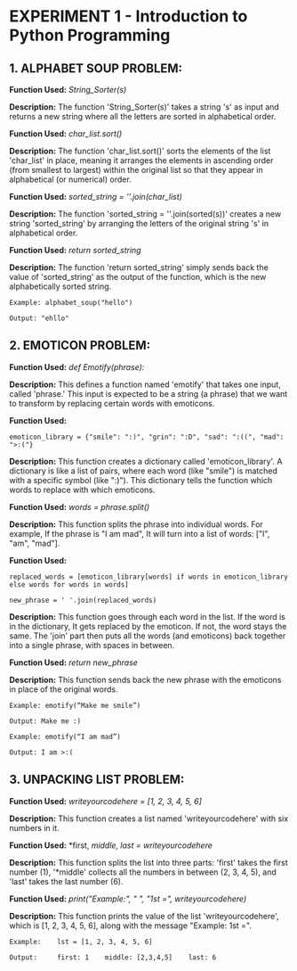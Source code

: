 # **EXPERIMENT 1 - Introduction to Python Programming**

## 1. ALPHABET SOUP PROBLEM: 
**Function Used:** *String_Sorter(s)*

**Description:** The function 'String_Sorter(s)' takes a string 's' as input and returns a new string where all the letters are sorted in alphabetical order.

**Function Used:** *char_list.sort()*

**Description:** The function 'char_list.sort()' sorts the elements of the list 'char_list' in place, meaning it arranges the elements in ascending order (from smallest to largest) within the original list so that they appear in alphabetical (or numerical) order.

**Function Used:** *sorted_string = ''.join(char_list)*

**Description:** The function 'sorted_string = ''.join(sorted(s))' creates a new string 'sorted_string' by arranging the letters of the original string 's' in alphabetical order.

**Function Used:** *return sorted_string*

**Description:** The function 'return sorted_string' simply sends back the value of 'sorted_string' as the output of the function, which is the new alphabetically sorted string.

    Example: alphabet_soup("hello")

    Output: "ehllo"

## 2. EMOTICON PROBLEM:
**Function Used:** *def Emotify(phrase):*

**Description:** This defines a function named 'emotify' that takes one input, called 'phrase.' This input is expected to be a string (a phrase) that we want to transform by replacing certain words with emoticons.

**Function Used:**            

    emoticon_library = {"smile": ":)", "grin": ":D", "sad": ":((", "mad": ">:("}   

**Description:** This function creates a dictionary called 'emoticon_library'. A dictionary is like a list of pairs, where each word (like "smile") is matched with a specific symbol (like ":)"). This dictionary tells the function which words to replace with which emoticons.

**Function Used:** *words = phrase.split()*

**Description:** This function splits the phrase into individual words. For example, If the phrase is "I am mad", It will turn into a list of words: ["I", "am", "mad"]. 

**Function Used:** 

    replaced_words = [emoticon_library[words] if words in emoticon_library else words for words in words]

    new_phrase = ' '.join(replaced_words)

**Description:** This function goes through each word in the list. If the word is in the dictionary, It gets replaced by the emoticon. If not, the word stays the same. The 'join' part then puts all the words (and emoticons) back together into a single phrase, with spaces in between.

**Function Used:** *return new_phrase*

**Description:** This function sends back the new phrase with the emoticons in place of the original words.

    Example: emotify(“Make me smile”) 

    Output: Make me :)

    Example: emotify(“I am mad”)

    Output: I am >:(

## 3. UNPACKING LIST PROBLEM:

**Function Used:** *writeyourcodehere = [1, 2, 3, 4, 5, 6]*

**Description:** This function creates a list named 'writeyourcodehere' with six numbers in it.

**Function Used:** *first, *middle, last = writeyourcodehere*

**Description:** This function splits the list into three parts: 'first' takes the first number (1), '*middle' collects all the numbers in between (2, 3, 4, 5), and 'last' takes the last number (6).

**Function Used:** *print("Example:", "  ", "1st =", writeyourcodehere)*

**Description:** This function prints the value of the list 'writeyourcodehere', which is [1, 2, 3, 4, 5, 6], along with the message "Example:   1st =".

    Example:    lst = [1, 2, 3, 4, 5, 6] 

    Output:     first: 1    middle: [2,3,4,5]    last: 6
